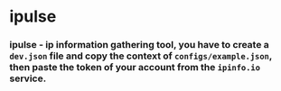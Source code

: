 # ipulse
### ipulse - ip information gathering tool, you have to create a `dev.json` file and copy the context of `configs/example.json`, then paste the token of your account from the `ipinfo.io` service.
